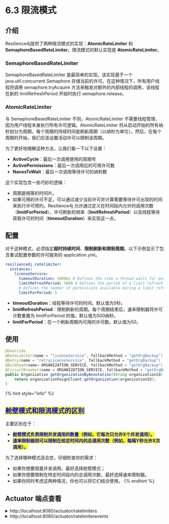 # 6.3 限流模式

## 介绍

Resilience4j提供了两种限流模式的实现：**AtomicRateLimiter** 和 **SemaphoreBasedRateLimiter**。限流模式的默认实现是 **AtomicRateLimiter**。

### **SemaphoreBasedRateLimiter**

SemaphoreBasedRateLimiter 是最简单的实现。该实现基于一个 java.util.concurrent.Semaphore 存储当前的许可。在这种情况下，所有用户线程将调用 semaphore.tryAcquire 方法来触发对额外的内部线程的调用，该线程在新的 limitRefreshPeriod 开始时执行 semaphore.release。

### **AtomicRateLimiter**&#x20;

与 SemaphoreBasedRateLimiter 不同，AtomicRateLimiter 不需要线程管理，因为用户线程本身执行所有许可逻辑。AtomicRateLimiter 将从启动开始的所有纳秒划分为周期，每个周期的持续时间是刷新周期（以纳秒为单位）。然后，在每个周期的开始，我们应该设置活动许可以限制该周期。

为了更好地理解这种方法，让我们看一下以下设置：

* **ActiveCycle**：最后一次调用使用的周期号
* **ActivePermissions**：最后一次调用后的可用许可数
* **NanosToWait**：最后一次调用等待许可的纳秒数

这个实现包含一些巧妙的逻辑：

* 周期是相等的时间片。
* 如果可用的许可不足，可以通过减少当前许可并计算需要等待许可出现的时间来执行许可预约。Resilience4j 允许通过定义在时间段内允许的调用次数（**limitForPeriod**）、许可刷新的频率（**limitRefreshPeriod**）以及线程等待获取许可的时间（**timeoutDuration**）来实现这一点。

## 配置

对于这种模式，必须指定**超时持续时间**、**限制刷新和限制周期**。以下示例显示了包含重试配置参数的许可服务的 application.yml。

```yaml
resilience4j.ratelimiter:
  instances:
    licenseService:
      timeoutDuration: 1000ms # Defines the time a thread waits for permission
      limitRefreshPeriod: 5000 # Defines the period of a limit refresh
      # Defines the number of permissions available during a limit refresh period
      limitForPeriod: 5
```

* **timeoutDuration**：线程等待许可的时间。默认值为5秒。
* **limitRefreshPeriod**：限制刷新的周期。每个周期结束后，速率限制器将许可计数重置为 limitForPeriod 的值。默认值为500纳秒。
* **limitForPeriod**：在一个刷新周期内可用的许可数。默认值为50。

## 使用

```java
@Override
@RateLimiter(name = "licenseService", fallbackMethod = "getOrgBackup")
@Retry(name = "retryLicenseService", fallbackMethod = "getOrgBackup")
@Bulkhead(name= ORGANIZATION_SERVICE, fallbackMethod = "getOrgBackup")
@CircuitBreaker(name = ORGANIZATION_SERVICE, fallbackMethod = "getOrgBackup")
public Organization getOrganizationByAnnotation(String organizationId) {
    return organizationFeignClient.getOrganization(organizationId);
}
```



{% hint style="info" %}
## <mark style="color:blue;">舱壁模式和限流模式的区别</mark>

主要区别在于：

* <mark style="color:blue;">**舱壁模式负责限制并发调用的数量（例如，它每次只允许X个并发调用）。**</mark>
* <mark style="color:blue;">**速率限制器则可以限制在给定时间内的总调用次数（例如，每隔Y秒允许X次调用）。**</mark>

为了选择哪种模式适合您，仔细检查你的需求：

* 如果你想要阻塞并发调用，最好选择舱壁模式；
* 如果你想要限制在特定时间段内的总调用次数，最好选择速率限制器。
* 如果你同时考虑这两种情况，你也可以将它们结合使用。
{% endhint %}

## Actuator 端点查看

<details>

<summary>http://localhost:8080/actuator/ratelimiters</summary>

```json
{
    "rateLimiters": [
        "licenseService"
    ]
}
```

</details>

<details>

<summary>http://localhost:8080/actuator/ratelimiterevents</summary>



</details>
